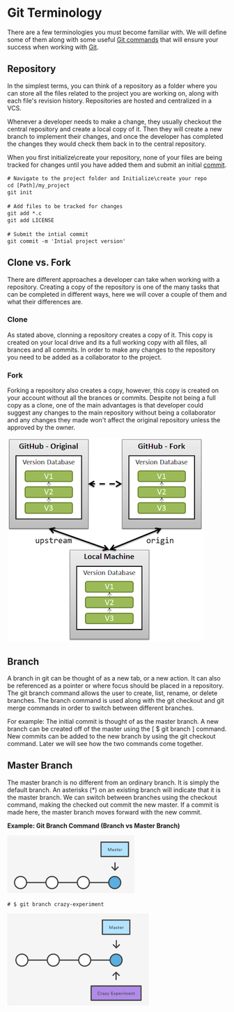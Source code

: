 #  Git Terminology

There are a few terminologies you must become familiar with. We will define some of them along with some useful [Git commands](/GitCommands.md) that will ensure your success when working with [Git](ImprovingProductivityCompetitiveness.md#git).

## Repository
In the simplest terms, you can think of a repository as a folder where you can store all the files related to the project you are working on, along with each file's revision history. Repositories are hosted and centralized in a VCS.

Whenever a developer needs to make a change, they usually checkout the central repository and create a local copy of it. Then they will create a new branch to implement their changes, and once the developer has completed the changes they would check them back in to the central repository.

When you first initialize\create your repository, none of your files are being tracked for changes until you have added them and submit an initial [commit](/GitCommands.md#1-commit).
```
# Navigate to the project folder and Initialize\create your repo
cd [Path]/my_project
git init

# Add files to be tracked for changes
git add *.c
git add LICENSE

# Submit the intial commit
git commit -m 'Intial project version'
```

## Clone vs. Fork
There are different approaches a developer can take when working with a repository. Creating a copy of the repository is one of the many tasks that can be completed in different ways, here we will cover a couple of them and what their differences are.

### Clone
As stated above, clonning a repository creates a copy of it. This copy is created on your local drive and its a full working copy with all files, all brances and all commits. In order to make any changes to the repository you need to be added as a collaborator to the project.

### Fork
Forking a repository also creates a copy, however, this copy is created on your account without all the brances or commits. Despite not being a full copy as a clone, one of the main advantages is that developer could suggest any changes to the main repository without being a collaborator and any changes they made won't affect the original repository unless the approved by the owner.

![Clone vs. Fork](/Images/CloneVsFork.png)

## Branch
A branch in git can be thought of as a new tab, or a new action. It can also be referenced as a pointer or where focus should be placed in a repository. The git branch command allows the user to create, list, rename, or delete branches. The branch command is used along with the git checkout and git merge commands in order to switch between different branches.

For example: The initial commit is thought of as the master branch. A new branch can be created off of the master using the [ $ git branch <branch name> ] command. New commits can be added to the new branch by using the git checkout command. Later we will see how the two commands come together.

## Master Branch
The master branch is no different from an ordinary branch. It is simply the default branch. An asterisks (*) on an existing branch will indicate that it is the master branch. We can switch between branches using the checkout command, making the checked out commit the new master. If a commit is made here, the master branch moves forward with the new commit.

**Example: Git Branch Command (Branch vs Master Branch)**

![Git Master Branch:](/Images/Git-Branch-1.PNG)

````
# $ git branch crazy-experiment
````

![Git New Branch](/Images/Git-Branch-2.PNG)
